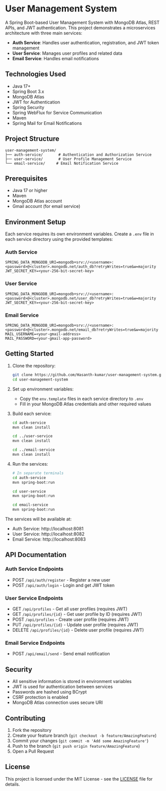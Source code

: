 # User Management System

A Spring Boot-based User Management System with MongoDB Atlas, REST APIs, and JWT authentication. This project demonstrates a microservices architecture with three main services:

- **Auth Service**: Handles user authentication, registration, and JWT token management
- **User Service**: Manages user profiles and related data
- **Email Service**: Handles email notifications

## Technologies Used

- Java 17+
- Spring Boot 3.x
- MongoDB Atlas
- JWT for Authentication
- Spring Security
- Spring WebFlux for Service Communication
- Maven
- Spring Mail for Email Notifications

## Project Structure

```
user-management-system/
├── auth-service/       # Authentication and Authorization Service
├── user-service/       # User Profile Management Service
└── email-service/     # Email Notification Service
```

## Prerequisites

- Java 17 or higher
- Maven
- MongoDB Atlas account
- Gmail account (for email service)

## Environment Setup

Each service requires its own environment variables. Create a `.env` file in each service directory using the provided templates:

### Auth Service
```properties
SPRING_DATA_MONGODB_URI=mongodb+srv://<username>:<password>@<cluster>.mongodb.net/auth_db?retryWrites=true&w=majority
JWT_SECRET_KEY=<your-256-bit-secret-key>
```

### User Service
```properties
SPRING_DATA_MONGODB_URI=mongodb+srv://<username>:<password>@<cluster>.mongodb.net/user_db?retryWrites=true&w=majority
JWT_SECRET_KEY=<your-256-bit-secret-key>
```

### Email Service
```properties
SPRING_DATA_MONGODB_URI=mongodb+srv://<username>:<password>@<cluster>.mongodb.net/email_db?retryWrites=true&w=majority
MAIL_USERNAME=<your-gmail-address>
MAIL_PASSWORD=<your-gmail-app-password>
```

## Getting Started

1. Clone the repository:
   ```bash
   git clone https://github.com/Hasanth-kumar/user-management-system.git
   cd user-management-system
   ```

2. Set up environment variables:
   - Copy the `env.template` files in each service directory to `.env`
   - Fill in your MongoDB Atlas credentials and other required values

3. Build each service:
   ```bash
   cd auth-service
   mvn clean install
   
   cd ../user-service
   mvn clean install
   
   cd ../email-service
   mvn clean install
   ```

4. Run the services:
   ```bash
   # In separate terminals
   cd auth-service
   mvn spring-boot:run

   cd user-service
   mvn spring-boot:run

   cd email-service
   mvn spring-boot:run
   ```

The services will be available at:
- Auth Service: http://localhost:8081
- User Service: http://localhost:8082
- Email Service: http://localhost:8083

## API Documentation

### Auth Service Endpoints

- POST `/api/auth/register` - Register a new user
- POST `/api/auth/login` - Login and get JWT token

### User Service Endpoints

- GET `/api/profiles` - Get all user profiles (requires JWT)
- GET `/api/profiles/{id}` - Get user profile by ID (requires JWT)
- POST `/api/profiles` - Create user profile (requires JWT)
- PUT `/api/profiles/{id}` - Update user profile (requires JWT)
- DELETE `/api/profiles/{id}` - Delete user profile (requires JWT)

### Email Service Endpoints

- POST `/api/email/send` - Send email notification

## Security

- All sensitive information is stored in environment variables
- JWT is used for authentication between services
- Passwords are hashed using BCrypt
- CSRF protection is enabled
- MongoDB Atlas connection uses secure URI

## Contributing

1. Fork the repository
2. Create your feature branch (`git checkout -b feature/AmazingFeature`)
3. Commit your changes (`git commit -m 'Add some AmazingFeature'`)
4. Push to the branch (`git push origin feature/AmazingFeature`)
5. Open a Pull Request

## License

This project is licensed under the MIT License - see the [LICENSE](LICENSE) file for details. 
